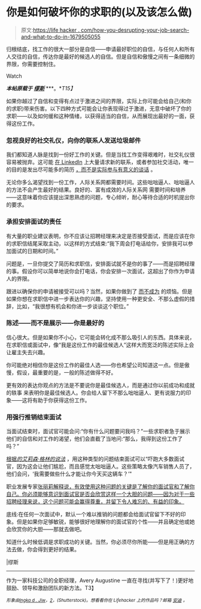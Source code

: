 # 你是如何破坏你的求职的(以及该怎么做)

> 原文:[https://life hacker . com/how-you-desrupting-your-job-search-and-what-to-do-in-1679505055](https://lifehacker.com/how-youre-sabotaging-your-job-search-and-what-to-do-in-1679505055)

归根结底，找工作的很大一部分是自信——申请最好职位的自信，与任何人和所有人交往的自信，传达你是最好的候选人的自信。但是自信和傲慢之间有一条细微的界限，你需要控制住。

Watch

***本帖原载于*** [***缪斯***](https://www.themuse.com/advice/4-ways-youre-being-too-aggressive-in-your-job-search) ***。**T15】*

如果你越过了自信和变得有点过于激进之间的界限，实际上你可能会给自己(和你的求职)带来伤害。以下四种方式可能会让你表现得过于激进，无意中破坏了你的求职——以及如何缓和这种情绪，以获得适当的自信，从而展现出最好的一面，获得这份工作。

### 忽视良好的社交礼仪，向你的联系人发送垃圾邮件

我们都知道人脉是找到一份好工作的关键。但是当找工作变得艰难时，社交礼仪很容易被抛弃。这可能 [在 LinkedIn](https://www.themuse.com/advice/4-reasons-your-linkedin-invitation-is-being-ignored-or-rejected) 上大量请求新的联系，或者参加社交活动，唯一的目的是发出尽可能多的简历 [，而不是实际参与有意义的谈话](https://www.themuse.com/advice/17-networking-reminders-we-could-all-use) 。

无论你多么渴望找到一份工作，人际关系网都需要时间。这些咄咄逼人、咄咄逼人的方法不会产生最好的结果。良好的、富有成效的人际关系网 需要时间和培养——这意味着你应该提出深思熟虑的问题，专心倾听，耐心等待合适的时机提出你的要求。

### 承担安排面试的责任

有大量的职业建议表明，你不应该让招聘经理来决定是否接受面试，而是应该在你的求职信结尾采取主动，以这样的方式结束:“我下周会打电话给你，安排我可以参加面试的日期和时间。”

问题是，一旦你提交了简历和求职信，安排面试就不是你的事了——而是招聘经理的事。假设你可以简单地说你会打电话，你会安排一次面试，这超出了你作为申请人的界限。

跟进以确保你的申请被接受可以吗？当然，如果你做到了 [而不成为](https://lifehacker.com/how-to-follow-up-without-being-annoying-1568683963) 的烦恼。但是如果你想在求职信中进一步表达你的兴趣，坚持使用一种更安全、不那么虚假的措辞，比如，“我很想有机会和你进一步谈谈这个职位。”

### 陈述——而不是展示——你是最好的

信心很大。但是如果你不小心，它可能会转化成不那么吸引人的东西。具体来说，在求职信或面试中，像“我是这份工作的最佳候选人”这样大而宽泛的陈述实际上会让雇主失去兴趣。

你可能绝对相信你是这份工作的最佳人选——你也希望公司知道这一点。但是傲慢，假设，最重要的是，一般的陈述做得不好。

更有效的表达你观点的方法是不要说你是最佳候选人，而是通过你以前成功和成就的轶事 来表明你是最佳候选人。你会给人留下不那么咄咄逼人、更有说服力的印象——这将有助于你获得这份工作。

### 用强行推销结束面试

当面试结束时，面试官可能会问:“你有什么问题要问我吗？”一些求职者急于展示他们的自信和对工作的渴望，他们会直截了当地问:“那么，我得到这份工作了吗？”

[根据*的艾莉森·格林的说法*](http://money.usnews.com/money/blogs/outside-voices-careers/2013/04/08/are-you-being-too-aggressive-in-your-job-search) ，用这种类型的问题结束面试可以“吓跑大多数面试官，因为这会让他们尴尬，而且感觉太咄咄逼人。这些策略太像汽车销售人员了，他们会问，‘我需要做些什么才能让你今天买这辆车？’"

职业发展专家[张丽莉解释说，有效使用这种问题的关键是了解你的面试官和了解你自己。你必须能够意识到面试官是否会欣赏这样一个大胆的问题——因为对于一些招聘经理来说，这个问题可能会赢得尊重，并留下令人难忘的、有益的印象。](https://www.themuse.com/advice/3-bold-ways-to-end-an-interview-and-land-the-job)

底线:在任何一次面试中，默认一个难以推销的问题都会给面试官留下不好的印象。但是如果你足够敏锐，能够很好地理解你的面试官的个性——并且确定他或她会欣赏你的大胆——那就去做吧。

知道什么时候低调是求职成功的关键。当然，你必须尽你所能——但是用正确的方法去做，你会得到更好的结果。

|缪斯

* * *

作为一家科技公司的全职经理，Avery Augustine 一直在寻找(并写下了！)更好地鼓励、领导和激励团队的新方法。T3】

<small>*形象由*</small>[<small>*Ingka d . Jiw*</small>](http://www.shutterstock.com/pic.mhtml?id=231369016&src=id&ws=0)<small>*，*</small>[<small>*2*</small>](http://www.shutterstock.com/pic-168661826/stock-vector-confused-businessman-in-front-of-computer-vector-eps.html?src=rG03GKhCV_FCagfXMuMrQA-1-8&ws=0)<small>*，(Shutterstock)。想看看你在 Lifehacker 上的作品吗？邮箱*</small> [<small>*安迪*</small>](http://mailto:andy@lifehacker.com) <small>*。*</small>